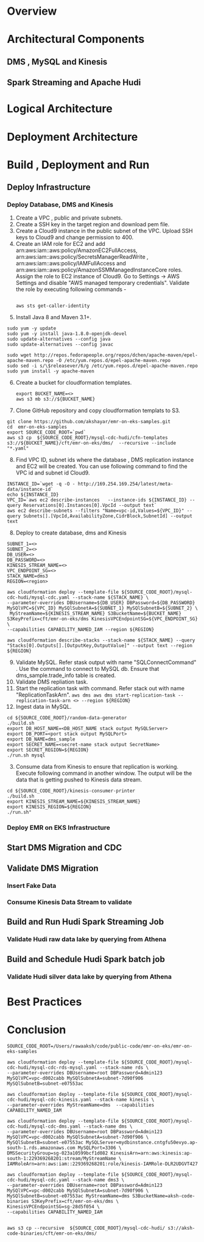 # Overview
# Architectural Components
## DMS , MySQL and Kinesis
## Spark Streaming and Apache Hudi
# Logical Architecture
# Deployment Architecture
# Build , Deployment and Run
## Deploy Infrastructure
### Deploy Database, DMS and Kinesis
1. Create a VPC , public and private subnets. 
2. Create a SSH key in the target region and download pem file.    
3. Create a Cloud9 instance in the public subnet of the VPC. Upload SSH keys to Cloud9 and change permission to 400.
4. Create an IAM role for EC2 and add arn:aws:iam::aws:policy/AmazonEC2FullAccess, arn:aws:iam::aws:policy/SecretsManagerReadWrite , arn:aws:iam::aws:policy/IAMFullAccess and arn:aws:iam::aws:policy/AmazonSSMManagedInstanceCore roles. Assign the role to EC2 instance of Cloud9. Go to Settings -> AWS Settings and disable "AWS managed temporary credentials". Validate the role by executing following commands -
    ```
    
    aws sts get-caller-identity
    
    ```
 5. Install Java 8 and Maven 3.1+.
```
sudo yum -y update
sudo yum -y install java-1.8.0-openjdk-devel
sudo update-alternatives --config java
sudo update-alternatives --config javac
```
```
sudo wget http://repos.fedorapeople.org/repos/dchen/apache-maven/epel-apache-maven.repo -O /etc/yum.repos.d/epel-apache-maven.repo
sudo sed -i s/\$releasever/6/g /etc/yum.repos.d/epel-apache-maven.repo
sudo yum install -y apache-maven
``` 
6. Create a bucket for cloudformation templates. 
   ```
   export BUCKET_NAME=<>
   aws s3 mb s3://${BUCKET_NAME}
   ```
7. Clone GitHub repository and copy cloudformation templats to S3.
```shell
git clone https://github.com/akshayar/emr-on-eks-samples.git
cd  emr-on-eks-samples 
export SOURCE_CODE_ROOT=`pwd`
aws s3 cp  ${SOURCE_CODE_ROOT}/mysql-cdc-hudi/cfn-templates s3://${BUCKET_NAME}/cft/emr-on-eks/dms/  --recursive --include "*.yaml"
```
8. Find VPC ID, subnet ids where the database , DMS replication instance and EC2 will be created. You can use following command to find the VPC id and subnet id Cloud9. 
```shell
INSTANCE_ID=`wget -q -O - http://169.254.169.254/latest/meta-data/instance-id`
echo ${INSTANCE_ID}
VPC_ID=`aws ec2 describe-instances   --instance-ids ${INSTANCE_ID} --query Reservations[0].Instances[0].VpcId --output text`
aws ec2 describe-subnets --filters "Name=vpc-id,Values=${VPC_ID}" --query Subnets[].[VpcId,AvailabilityZone,CidrBlock,SubnetId] --output text 
```   
8. Deploy to create database, dms and Kinesis
```
SUBNET_1=<>
SUBNET_2=<>
DB_USER=<>
DB_PASSWORD=<>
KINESIS_STREAM_NAME=<>
VPC_ENDPOINT_SG=<>
STACK_NAME=dms3
REGION=<region>

aws cloudformation deploy --template-file ${SOURCE_CODE_ROOT}/mysql-cdc-hudi/mysql-cdc.yaml --stack-name ${STACK_NAME} \
--parameter-overrides DBUsername=${DB_USER} DBPassword=${DB_PASSWORD} MySQlVPC=${VPC_ID} MySQlSubnetA=${SUBNET_1} MySQlSubnetB=${SUBNET_2} \
 MyStreamName=${KINESIS_STREAM_NAME} S3BucketName=${BUCKET_NAME} S3KeyPrefix=cft/emr-on-eks/dms KinesisVPCEndpointSG=${VPC_ENDPOINT_SG} \
--capabilities CAPABILITY_NAMED_IAM --region ${REGION}

aws cloudformation describe-stacks --stack-name ${STACK_NAME} --query "Stacks[0].Outputs[].[OutputKey,OutputValue]" --output text --region ${REGION}

```
9. Validate MySQL. Refer stask output with name "SQLConnectCommand" . Use the command to connect to MySQL db. Ensure that dms_sample.trade_info table is created. 
10. Validate DMS repliation task. 
   1. Start the replication task with command. Refer stack out with name "ReplicationTaskArn". 
     ```
     aws dms aws dms start-replication-task --replication-task-arn <> --region ${REGION}
     ```
   2. Ingest data in MySQL.
   ```
   cd ${SOURCE_CODE_ROOT}/random-data-generator
   ./build.sh
   export DB_HOST_NAME=<DB_HOST_NAME stack output MySQLServer>
   export DB_PORT=<port stack output MySQLPort>
   export DB_NAME=dms_sample
   export SECRET_NAME=<secret-name stack output SecretName>
   export SECRET_REGION=${REGION}
   ./run.sh mysql
   ```
   3. Consume data from Kinesis to ensure that replication is working. Execute following command in another window. The output will be the data that is getting pushed to Kinesis data stream. 
   ```
   cd ${SOURCE_CODE_ROOT}/kinesis-consumer-printer
   ./build.sh
   export KINESIS_STREAM_NAME=${KINESIS_STREAM_NAME}
   export KINESIS_REGION=${REGION}
   ./run.sh"
   ```
### Deploy EMR on EKS Infrastructure
## Start DMS Migration and CDC
## Validate DMS Migration
### Insert Fake Data
### Consume Kinesis Data Stream to validate
## Build and Run Hudi Spark Streaming Job
### Validate Hudi raw data lake by querying from Athena
## Build and Schedule Hudi Spark batch job
### Validate Hudi silver data lake by querying from Athena
# Best Practices
# Conclusion
```
SOURCE_CODE_ROOT=/Users/rawaaksh/code/public-code/emr-on-eks/emr-on-eks-samples

aws cloudformation deploy --template-file ${SOURCE_CODE_ROOT}/mysql-cdc-hudi/mysql-cdc-rds-mysql.yaml --stack-name rds \
--parameter-overrides DBUsername=root DBPassword=Admin123 MySQlVPC=vpc-d002cabb MySQlSubnetA=subnet-7d90f906 MySQlSubnetB=subnet-e07553ac 

aws cloudformation deploy --template-file ${SOURCE_CODE_ROOT}/mysql-cdc-hudi/mysql-cdc-kinesis.yaml --stack-name kinesis \
--parameter-overrides MyStreamName=dms  --capabilities CAPABILITY_NAMED_IAM

aws cloudformation deploy --template-file ${SOURCE_CODE_ROOT}/mysql-cdc-hudi/mysql-cdc-dms.yaml --stack-name dms \
--parameter-overrides DBUsername=root DBPassword=Admin123 MySQlVPC=vpc-d002cabb MySQlSubnetA=subnet-7d90f906 \
MySQlSubnetB=subnet-e07553ac MySQLServer=mydbinstance.cntgfu50evyo.ap-south-1.rds.amazonaws.com MySQLPort=3306 \
DMSSecurityGroup=sg-023a10599bcf1d082 KinesisArn=arn:aws:kinesis:ap-south-1:229369268201:stream/MyStreamName \
IAMRoleArn=arn:aws:iam::229369268201:role/kinesis-IAMRole-DLR2UDGVT427

aws cloudformation deploy --template-file ${SOURCE_CODE_ROOT}/mysql-cdc-hudi/mysql-cdc.yaml --stack-name dms3 \
--parameter-overrides DBUsername=root DBPassword=Admin123 MySQlVPC=vpc-d002cabb MySQlSubnetA=subnet-7d90f906 \
MySQlSubnetB=subnet-e07553ac MyStreamName=dms S3BucketName=aksh-code-binaries S3KeyPrefix=cft/emr-on-eks/dms \
KinesisVPCEndpointSG=sg-28d5f054 \
--capabilities CAPABILITY_NAMED_IAM


aws s3 cp --recursive  ${SOURCE_CODE_ROOT}/mysql-cdc-hudi/ s3://aksh-code-binaries/cft/emr-on-eks/dms/ 


```